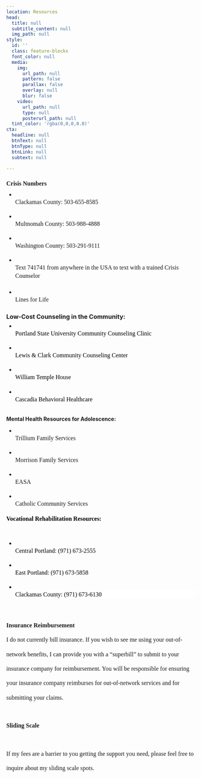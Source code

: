 ```yaml
---
location: Resources
head:
  title: null
  subtitle_content: null
  img_path: null
style:
  id: ''
  class: feature-blocks
  font_color: null
  media:
    img:
      url_path: null
      pattern: false
      parallax: false
      overlay: null
      blur: false
    video:
      url_path: null
      type: null
      posterurl_path: null
  tint_color: 'rgba(0,0,0,0.0)'
cta:
  headline: null
  btnText: null
  btnType: null
  btnLink: null
  subtext: null

---
```

<div class="d-flex align-items-center justify-content-around row">
<div class="col-sm-10 col-md-8 col-lg-6">
<p dir="ltr" style="line-height: 2.4; margin-top: 0pt; margin-bottom: 0pt;"><strong><span style="font-size: 12pt; font-family: 'Times New Roman'; background-color: transparent; font-variant-numeric: normal; font-variant-east-asian: normal; vertical-align: baseline; white-space: pre-wrap;">Crisis Numbers</span></strong></p>
<ul style="margin-top: 0; margin-bottom: 0;">
<li dir="ltr" style="list-style-type: disc; font-size: 12pt; font-family: 'Times New Roman'; background-color: transparent; font-variant-numeric: normal; font-variant-east-asian: normal; vertical-align: baseline; white-space: pre;">
<p dir="ltr" style="line-height: 1.38; margin-top: 0pt; margin-bottom: 0pt;"><span style="font-size: 12pt; background-color: transparent; font-variant-numeric: normal; font-variant-east-asian: normal; vertical-align: baseline; white-space: pre-wrap;">Clackamas County: 503-655-8585</span></p>
</li>
<li dir="ltr" style="list-style-type: disc; font-size: 12pt; font-family: 'Times New Roman'; background-color: transparent; font-variant-numeric: normal; font-variant-east-asian: normal; vertical-align: baseline; white-space: pre;">
<p dir="ltr" style="line-height: 1.38; margin-top: 0pt; margin-bottom: 0pt;"><span style="font-size: 12pt; background-color: transparent; font-variant-numeric: normal; font-variant-east-asian: normal; vertical-align: baseline; white-space: pre-wrap;">Multnomah County: 503-988-4888</span></p>
</li>
<li dir="ltr" style="list-style-type: disc; font-size: 12pt; font-family: 'Times New Roman'; background-color: transparent; font-variant-numeric: normal; font-variant-east-asian: normal; vertical-align: baseline; white-space: pre;">
<p dir="ltr" style="line-height: 1.38; margin-top: 0pt; margin-bottom: 0pt;"><span style="font-size: 12pt; background-color: transparent; font-variant-numeric: normal; font-variant-east-asian: normal; vertical-align: baseline; white-space: pre-wrap;">Washington County: 503-291-9111</span></p>
</li>
<li dir="ltr" style="list-style-type: disc; font-size: 12pt; font-family: 'Times New Roman'; background-color: transparent; font-variant-numeric: normal; font-variant-east-asian: normal; vertical-align: baseline; white-space: pre;">
<p dir="ltr" style="line-height: 1.38; margin-top: 0pt; margin-bottom: 0pt; padding: 0pt 0pt 3.75pt 0pt;"><span style="font-size: 12pt; background-color: transparent; font-variant-numeric: normal; font-variant-east-asian: normal; vertical-align: baseline; white-space: pre-wrap;">Text 741741 from anywhere in the USA to text with a trained Crisis Counselor</span></p>
</li>
<li dir="ltr" style="list-style-type: disc; font-size: 12pt; font-family: 'Times New Roman'; background-color: transparent; font-variant-numeric: normal; font-variant-east-asian: normal; vertical-align: baseline; white-space: pre;">
<p dir="ltr" style="line-height: 1.38; margin-top: 0pt; margin-bottom: 0pt; padding: 0pt 0pt 3.75pt 0pt;"><span style="background-color: transparent; font-size: 12pt; white-space: pre-wrap;">Lines for Life</span></p>
</li>
</ul>
<p dir="ltr" style="line-height: 1.38; margin-top: 0pt; margin-bottom: 0pt; padding: 0pt 0pt 3.75pt 0pt;"><strong><span style="background-color: transparent; font-size: 12pt; white-space: pre-wrap;">Low-Cost Counseling in the Community:</span></strong></p>
<ul style="margin-top: 0; margin-bottom: 0;">
<li dir="ltr" style="list-style-type: disc; font-size: 12pt; font-family: 'Times New Roman'; background-color: transparent; font-variant-numeric: normal; font-variant-east-asian: normal; vertical-align: baseline; white-space: pre;">
<p dir="ltr" style="line-height: 1.38; margin-top: 0pt; margin-bottom: 0pt;"><a style="text-decoration-line: none;" href="https://www.pdx.edu/coun/clinic"><span style="font-size: 12pt; color: #000000; background-color: transparent; font-variant-numeric: normal; font-variant-east-asian: normal; vertical-align: baseline; white-space: pre-wrap;">Portland State University Community Counseling Clinic</span></a></p>
</li>
<li dir="ltr" style="list-style-type: disc; font-size: 12pt; font-family: 'Times New Roman'; background-color: transparent; font-variant-numeric: normal; font-variant-east-asian: normal; vertical-align: baseline; white-space: pre;">
<p dir="ltr" style="line-height: 1.38; margin-top: 0pt; margin-bottom: 0pt;"><a style="text-decoration-line: none;" href="https://graduate.lclark.edu/clinics/community_counseling/mental-health-counseling/"><span style="font-size: 12pt; color: #000000; background-color: transparent; font-variant-numeric: normal; font-variant-east-asian: normal; vertical-align: baseline; white-space: pre-wrap;">Lewis &amp; Clark Community Counseling Center</span></a></p>
</li>
<li dir="ltr" style="list-style-type: disc; font-size: 12pt; font-family: 'Times New Roman'; background-color: transparent; font-variant-numeric: normal; font-variant-east-asian: normal; vertical-align: baseline; white-space: pre;">
<p dir="ltr" style="line-height: 1.38; margin-top: 0pt; margin-bottom: 0pt;"><a style="text-decoration-line: none;" href="https://www.williamtemple.org/our-services/counseling/"><span style="font-size: 12pt; color: #000000; background-color: transparent; font-variant-numeric: normal; font-variant-east-asian: normal; vertical-align: baseline; white-space: pre-wrap;">William Temple House</span></a></p>
</li>
<li dir="ltr" style="list-style-type: disc; font-size: 12pt; font-family: 'Times New Roman'; background-color: transparent; font-variant-numeric: normal; font-variant-east-asian: normal; vertical-align: baseline; white-space: pre;">
<p dir="ltr" style="line-height: 1.38; margin-top: 0pt; margin-bottom: 0pt;"><a style="text-decoration-line: none;" href="https://www.cascadiabhc.org/services/mental-health-treatment/?gclid=EAIaIQobChMIjszmyrC64wIVVRx9Ch2dyQz2EAAYASADEgJgR_D_BwE"><span style="font-size: 12pt; color: #000000; background-color: transparent; font-variant-numeric: normal; font-variant-east-asian: normal; vertical-align: baseline; white-space: pre-wrap;">Cascadia Behavioral Healthcare</span></a></p>
</li>
</ul>
<p><strong>Mental Health Resources for Adolescence:</strong></p>
<ul style="margin-top: 0; margin-bottom: 0;">
<li dir="ltr" style="list-style-type: disc; font-size: 12pt; font-family: 'Times New Roman'; background-color: transparent; font-variant-numeric: normal; font-variant-east-asian: normal; vertical-align: baseline; white-space: pre;">
<p dir="ltr" style="line-height: 1.38; margin-top: 0pt; margin-bottom: 0pt;"><span style="font-size: 12pt; background-color: transparent; font-variant-numeric: normal; font-variant-east-asian: normal; vertical-align: baseline; white-space: pre-wrap;">Trillium Family Services</span></p>
</li>
<li dir="ltr" style="list-style-type: disc; font-size: 12pt; font-family: 'Times New Roman'; background-color: transparent; font-variant-numeric: normal; font-variant-east-asian: normal; vertical-align: baseline; white-space: pre;">
<p dir="ltr" style="line-height: 1.38; margin-top: 0pt; margin-bottom: 0pt;"><span style="font-size: 12pt; background-color: transparent; font-variant-numeric: normal; font-variant-east-asian: normal; vertical-align: baseline; white-space: pre-wrap;">Morrison Family Services</span></p>
</li>
<li dir="ltr" style="list-style-type: disc; font-size: 12pt; font-family: 'Times New Roman'; background-color: transparent; font-variant-numeric: normal; font-variant-east-asian: normal; vertical-align: baseline; white-space: pre;">
<p dir="ltr" style="line-height: 1.38; margin-top: 0pt; margin-bottom: 0pt;"><span style="font-size: 12pt; background-color: transparent; font-variant-numeric: normal; font-variant-east-asian: normal; vertical-align: baseline; white-space: pre-wrap;">EASA</span></p>
</li>
<li dir="ltr" style="list-style-type: disc; font-size: 12pt; font-family: 'Times New Roman'; background-color: transparent; font-variant-numeric: normal; font-variant-east-asian: normal; vertical-align: baseline; white-space: pre;">
<p dir="ltr" style="line-height: 1.38; margin-top: 0pt; margin-bottom: 0pt;"><span style="font-size: 12pt; background-color: transparent; font-variant-numeric: normal; font-variant-east-asian: normal; vertical-align: baseline; white-space: pre-wrap;">Catholic Community Services</span></p>
</li>
</ul>
<p dir="ltr" style="line-height: 1.38; margin-top: 0pt; margin-bottom: 0pt;"><strong style="font-family: Verdana, Arial, Helvetica, sans-serif; font-size: 14px;"><span style="font-size: 12pt; font-family: 'Times New Roman'; color: #000000; background-color: transparent; font-style: normal; font-variant: normal; text-decoration: none; vertical-align: baseline; white-space: pre-wrap;">Vocational Rehabilitation Resources:</span></strong></p>
<p>&nbsp;</p>
<ul style="margin-top: 0; margin-bottom: 0;">
<li dir="ltr" style="list-style-type: disc; font-size: 12pt; font-family: 'Times New Roman'; color: #000000; background-color: transparent; font-weight: 400; font-style: normal; font-variant: normal; text-decoration: none; vertical-align: baseline; white-space: pre;">
<p dir="ltr" style="line-height: 1.38; margin-top: 0pt; margin-bottom: 0pt;"><span style="font-size: 12pt; font-family: 'Times New Roman'; color: #000000; background-color: #ffffff; font-weight: 400; font-style: normal; font-variant: normal; text-decoration: none; vertical-align: baseline; white-space: pre-wrap;">Central Portland: (971) 673-2555</span></p>
</li>
<li dir="ltr" style="list-style-type: disc; font-size: 12pt; font-family: 'Times New Roman'; color: #000000; background-color: transparent; font-weight: 400; font-style: normal; font-variant: normal; text-decoration: none; vertical-align: baseline; white-space: pre;">
<p dir="ltr" style="line-height: 1.38; margin-top: 0pt; margin-bottom: 0pt;"><span style="font-size: 12pt; font-family: 'Times New Roman'; color: #000000; background-color: #ffffff; font-weight: 400; font-style: normal; font-variant: normal; text-decoration: none; vertical-align: baseline; white-space: pre-wrap;">East Portland: (971) 673-5858</span></p>
</li>
<li dir="ltr" style="list-style-type: disc; font-size: 12pt; font-family: 'Times New Roman'; color: #000000; background-color: transparent; font-weight: 400; font-style: normal; font-variant: normal; text-decoration: none; vertical-align: baseline; white-space: pre;">
<p dir="ltr" style="line-height: 1.38; background-color: #ffffff; margin-top: 0pt; margin-bottom: 0pt;"><span style="font-size: 12pt; font-family: 'Times New Roman'; color: #000000; background-color: transparent; font-weight: 400; font-style: normal; font-variant: normal; text-decoration: none; vertical-align: baseline; white-space: pre-wrap;">Clackamas County: (971) 673-6130</span></p>
</li>
</ul>
<p dir="ltr" style="line-height: 2.4; margin-top: 0pt; margin-bottom: 0pt;">&nbsp;</p>
<p dir="ltr" style="line-height: 2.4; margin-top: 0pt; margin-bottom: 0pt;"><strong><span style="background-color: transparent; font-family: 'Times New Roman'; font-size: 12pt; white-space: pre-wrap; text-align: center;">Insurance Reimbursement</span></strong></p>
<p dir="ltr" style="line-height: 2.4; margin-top: 0pt; margin-bottom: 27pt;"><span style="font-size: 12pt; font-family: 'Times New Roman'; background-color: transparent; font-variant-numeric: normal; font-variant-east-asian: normal; vertical-align: baseline; white-space: pre-wrap;">I do not currently bill insurance. If you wish to see me using your out-of-network benefits, I can provide you with a &ldquo;superbill&rdquo; to submit to your insurance company for reimbursement. You will be responsible for ensuring your insurance company reimburses for out-of-network services and for submitting your claims.</span></p>
<p dir="ltr" style="line-height: 2.4; margin-top: 0pt; margin-bottom: 27pt;"><strong><span style="font-size: 12pt; font-family: 'Times New Roman'; background-color: transparent; font-variant-numeric: normal; font-variant-east-asian: normal; vertical-align: baseline; white-space: pre-wrap;">Sliding Scale</span></strong></p>
<p dir="ltr" style="line-height: 2.4; margin-top: 0pt; margin-bottom: 27pt;"><span style="font-size: 12pt; font-family: 'Times New Roman'; background-color: transparent; font-variant-numeric: normal; font-variant-east-asian: normal; vertical-align: baseline; white-space: pre-wrap;">If my fees are a barrier to you getting the support you need, please feel free to inquire about my sliding scale spots. </span></p>
<p dir="ltr" style="line-height: 2.4; margin-top: 0pt; margin-bottom: 27pt;">&nbsp;</p>
<p dir="ltr" style="line-height: 1.38; margin-top: 0pt; margin-bottom: 0pt;">&nbsp;</p>
</div>
</div>
